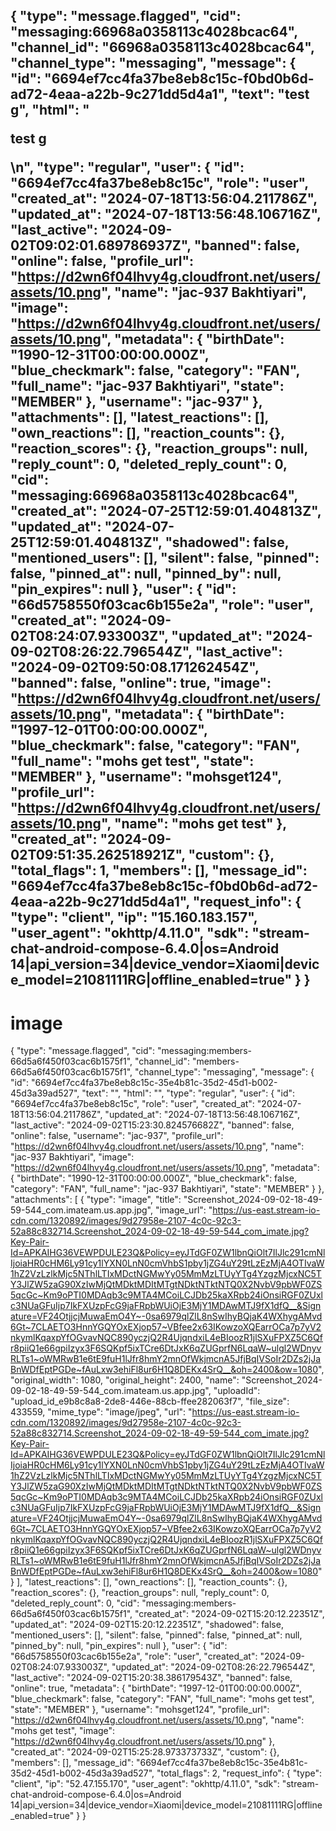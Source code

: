 {
  "type": "message.flagged",
  "cid": "messaging:66968a0358113c4028bcac64",
  "channel_id": "66968a0358113c4028bcac64",
  "channel_type": "messaging",
  "message": {
    "id": "6694ef7cc4fa37be8eb8c15c-f0bd0b6d-ad72-4eaa-a22b-9c271dd5d4a1",
    "text": "test g",
    "html": "<p>test g</p>\n",
    "type": "regular",
    "user": {
      "id": "6694ef7cc4fa37be8eb8c15c",
      "role": "user",
      "created_at": "2024-07-18T13:56:04.211786Z",
      "updated_at": "2024-07-18T13:56:48.106716Z",
      "last_active": "2024-09-02T09:02:01.689786937Z",
      "banned": false,
      "online": false,
      "profile_url": "https://d2wn6f04lhvy4g.cloudfront.net/users/assets/10.png",
      "name": "jac-937 Bakhtiyari",
      "image": "https://d2wn6f04lhvy4g.cloudfront.net/users/assets/10.png",
      "metadata": {
        "birthDate": "1990-12-31T00:00:00.000Z",
        "blue_checkmark": false,
        "category": "FAN",
        "full_name": "jac-937 Bakhtiyari",
        "state": "MEMBER"
      },
      "username": "jac-937"
    },
    "attachments": [],
    "latest_reactions": [],
    "own_reactions": [],
    "reaction_counts": {},
    "reaction_scores": {},
    "reaction_groups": null,
    "reply_count": 0,
    "deleted_reply_count": 0,
    "cid": "messaging:66968a0358113c4028bcac64",
    "created_at": "2024-07-25T12:59:01.404813Z",
    "updated_at": "2024-07-25T12:59:01.404813Z",
    "shadowed": false,
    "mentioned_users": [],
    "silent": false,
    "pinned": false,
    "pinned_at": null,
    "pinned_by": null,
    "pin_expires": null
  },
  "user": {
    "id": "66d5758550f03cac6b155e2a",
    "role": "user",
    "created_at": "2024-09-02T08:24:07.933003Z",
    "updated_at": "2024-09-02T08:26:22.796544Z",
    "last_active": "2024-09-02T09:50:08.171262454Z",
    "banned": false,
    "online": true,
    "image": "https://d2wn6f04lhvy4g.cloudfront.net/users/assets/10.png",
    "metadata": {
      "birthDate": "1997-12-01T00:00:00.000Z",
      "blue_checkmark": false,
      "category": "FAN",
      "full_name": "mohs get test",
      "state": "MEMBER"
    },
    "username": "mohsget124",
    "profile_url": "https://d2wn6f04lhvy4g.cloudfront.net/users/assets/10.png",
    "name": "mohs get test"
  },
  "created_at": "2024-09-02T09:51:35.262518921Z",
  "custom": {},
  "total_flags": 1,
  "members": [],
  "message_id": "6694ef7cc4fa37be8eb8c15c-f0bd0b6d-ad72-4eaa-a22b-9c271dd5d4a1",
  "request_info": {
    "type": "client",
    "ip": "15.160.183.157",
    "user_agent": "okhttp/4.11.0",
    "sdk": "stream-chat-android-compose-6.4.0|os=Android 14|api_version=34|device_vendor=Xiaomi|device_model=21081111RG|offline_enabled=true"
  }
}
----------------------------
# image
{
  "type": "message.flagged",
  "cid": "messaging:members-66d5a6f450f03cac6b1575f1",
  "channel_id": "members-66d5a6f450f03cac6b1575f1",
  "channel_type": "messaging",
  "message": {
    "id": "6694ef7cc4fa37be8eb8c15c-35e4b81c-35d2-45d1-b002-45d3a39ad527",
    "text": "",
    "html": "",
    "type": "regular",
    "user": {
      "id": "6694ef7cc4fa37be8eb8c15c",
      "role": "user",
      "created_at": "2024-07-18T13:56:04.211786Z",
      "updated_at": "2024-07-18T13:56:48.106716Z",
      "last_active": "2024-09-02T15:23:30.824576682Z",
      "banned": false,
      "online": false,
      "username": "jac-937",
      "profile_url": "https://d2wn6f04lhvy4g.cloudfront.net/users/assets/10.png",
      "name": "jac-937 Bakhtiyari",
      "image": "https://d2wn6f04lhvy4g.cloudfront.net/users/assets/10.png",
      "metadata": {
        "birthDate": "1990-12-31T00:00:00.000Z",
        "blue_checkmark": false,
        "category": "FAN",
        "full_name": "jac-937 Bakhtiyari",
        "state": "MEMBER"
      }
    },
    "attachments": [
      {
        "type": "image",
        "title": "Screenshot_2024-09-02-18-49-59-544_com.imateam.us.app.jpg",
        "image_url": "https://us-east.stream-io-cdn.com/1320892/images/9d27958e-2107-4c0c-92c3-52a88c832714.Screenshot_2024-09-02-18-49-59-544_com_imate.jpg?Key-Pair-Id=APKAIHG36VEWPDULE23Q&Policy=eyJTdGF0ZW1lbnQiOlt7IlJlc291cmNlIjoiaHR0cHM6Ly91cy1lYXN0LnN0cmVhbS1pby1jZG4uY29tLzEzMjA4OTIvaW1hZ2VzLzlkMjc5NThlLTIxMDctNGMwYy05MmMzLTUyYTg4YzgzMjcxNC5TY3JlZW5zaG90XzIwMjQtMDktMDItMTgtNDktNTktNTQ0X2NvbV9pbWF0ZS5qcGc~Km9oPTI0MDAqb3c9MTA4MCoiLCJDb25kaXRpb24iOnsiRGF0ZUxlc3NUaGFuIjp7IkFXUzpFcG9jaFRpbWUiOjE3MjY1MDAwMTJ9fX1dfQ__&Signature=VF24OtjjcjMuwaEmO4Y~-0sa6979qlZlL8nSwIhyBQjaK4WXhygAMvd6Gt~7CLAETO3HnnYGQYOxEXjop57~VBfee2x63IKowzoXQEarrOCa7p7yV2nkymlKqaxpYfOGvavNQC890yczjQ2R4UjqndxiL4eBIoozR1jlSXuFPXZ5C6Qfr8piiQ1e66gpiIzyx3F6SQKpf5ixTCre6DtJxK6qZUGprfN6LqaW~ulgl2WDnyvRLTs1~oWMRwB1e6tE9fuH1lJfr8hmY2mnOfWkjmcnA5JfjBqIVSoIr2DZs2jJaBnWDfEptPGDe~fAuLxw3ehiFl8ur6H1Q8DEKx4SrQ__&oh=2400&ow=1080",
        "original_width": 1080,
        "original_height": 2400,
        "name": "Screenshot_2024-09-02-18-49-59-544_com.imateam.us.app.jpg",
        "uploadId": "upload_id_e9b8c8a8-2de8-446e-88cb-ffee282063f7",
        "file_size": 433559,
        "mime_type": "image/jpeg",
        "url": "https://us-east.stream-io-cdn.com/1320892/images/9d27958e-2107-4c0c-92c3-52a88c832714.Screenshot_2024-09-02-18-49-59-544_com_imate.jpg?Key-Pair-Id=APKAIHG36VEWPDULE23Q&Policy=eyJTdGF0ZW1lbnQiOlt7IlJlc291cmNlIjoiaHR0cHM6Ly91cy1lYXN0LnN0cmVhbS1pby1jZG4uY29tLzEzMjA4OTIvaW1hZ2VzLzlkMjc5NThlLTIxMDctNGMwYy05MmMzLTUyYTg4YzgzMjcxNC5TY3JlZW5zaG90XzIwMjQtMDktMDItMTgtNDktNTktNTQ0X2NvbV9pbWF0ZS5qcGc~Km9oPTI0MDAqb3c9MTA4MCoiLCJDb25kaXRpb24iOnsiRGF0ZUxlc3NUaGFuIjp7IkFXUzpFcG9jaFRpbWUiOjE3MjY1MDAwMTJ9fX1dfQ__&Signature=VF24OtjjcjMuwaEmO4Y~-0sa6979qlZlL8nSwIhyBQjaK4WXhygAMvd6Gt~7CLAETO3HnnYGQYOxEXjop57~VBfee2x63IKowzoXQEarrOCa7p7yV2nkymlKqaxpYfOGvavNQC890yczjQ2R4UjqndxiL4eBIoozR1jlSXuFPXZ5C6Qfr8piiQ1e66gpiIzyx3F6SQKpf5ixTCre6DtJxK6qZUGprfN6LqaW~ulgl2WDnyvRLTs1~oWMRwB1e6tE9fuH1lJfr8hmY2mnOfWkjmcnA5JfjBqIVSoIr2DZs2jJaBnWDfEptPGDe~fAuLxw3ehiFl8ur6H1Q8DEKx4SrQ__&oh=2400&ow=1080"
      }
    ],
    "latest_reactions": [],
    "own_reactions": [],
    "reaction_counts": {},
    "reaction_scores": {},
    "reaction_groups": null,
    "reply_count": 0,
    "deleted_reply_count": 0,
    "cid": "messaging:members-66d5a6f450f03cac6b1575f1",
    "created_at": "2024-09-02T15:20:12.22351Z",
    "updated_at": "2024-09-02T15:20:12.22351Z",
    "shadowed": false,
    "mentioned_users": [],
    "silent": false,
    "pinned": false,
    "pinned_at": null,
    "pinned_by": null,
    "pin_expires": null
  },
  "user": {
    "id": "66d5758550f03cac6b155e2a",
    "role": "user",
    "created_at": "2024-09-02T08:24:07.933003Z",
    "updated_at": "2024-09-02T08:26:22.796544Z",
    "last_active": "2024-09-02T15:20:38.386179543Z",
    "banned": false,
    "online": true,
    "metadata": {
      "birthDate": "1997-12-01T00:00:00.000Z",
      "blue_checkmark": false,
      "category": "FAN",
      "full_name": "mohs get test",
      "state": "MEMBER"
    },
    "username": "mohsget124",
    "profile_url": "https://d2wn6f04lhvy4g.cloudfront.net/users/assets/10.png",
    "name": "mohs get test",
    "image": "https://d2wn6f04lhvy4g.cloudfront.net/users/assets/10.png"
  },
  "created_at": "2024-09-02T15:25:28.973373733Z",
  "custom": {},
  "members": [],
  "message_id": "6694ef7cc4fa37be8eb8c15c-35e4b81c-35d2-45d1-b002-45d3a39ad527",
  "total_flags": 2,
  "request_info": {
    "type": "client",
    "ip": "52.47.155.170",
    "user_agent": "okhttp/4.11.0",
    "sdk": "stream-chat-android-compose-6.4.0|os=Android 14|api_version=34|device_vendor=Xiaomi|device_model=21081111RG|offline_enabled=true"
  }
}